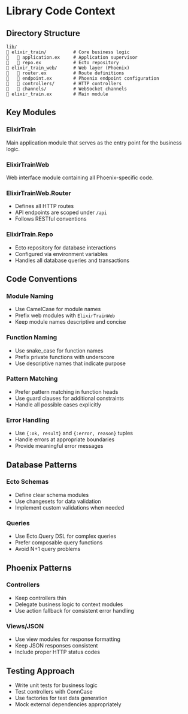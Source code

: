 # Library Code Context

## Directory Structure
```
lib/
   elixir_train/          # Core business logic
      application.ex     # Application supervisor
      repo.ex            # Ecto repository
   elixir_train_web/      # Web layer (Phoenix)
      router.ex          # Route definitions
      endpoint.ex        # Phoenix endpoint configuration
      controllers/       # HTTP controllers
      channels/          # WebSocket channels
   elixir_train.ex        # Main module

```

## Key Modules

### ElixirTrain
Main application module that serves as the entry point for the business logic.

### ElixirTrainWeb
Web interface module containing all Phoenix-specific code.

### ElixirTrainWeb.Router
- Defines all HTTP routes
- API endpoints are scoped under `/api`
- Follows RESTful conventions

### ElixirTrain.Repo
- Ecto repository for database interactions
- Configured via environment variables
- Handles all database queries and transactions

## Code Conventions

### Module Naming
- Use CamelCase for module names
- Prefix web modules with `ElixirTrainWeb`
- Keep module names descriptive and concise

### Function Naming
- Use snake_case for function names
- Prefix private functions with underscore
- Use descriptive names that indicate purpose

### Pattern Matching
- Prefer pattern matching in function heads
- Use guard clauses for additional constraints
- Handle all possible cases explicitly

### Error Handling
- Use `{:ok, result}` and `{:error, reason}` tuples
- Handle errors at appropriate boundaries
- Provide meaningful error messages

## Database Patterns

### Ecto Schemas
- Define clear schema modules
- Use changesets for data validation
- Implement custom validations when needed

### Queries
- Use Ecto.Query DSL for complex queries
- Prefer composable query functions
- Avoid N+1 query problems

## Phoenix Patterns

### Controllers
- Keep controllers thin
- Delegate business logic to context modules
- Use action fallback for consistent error handling

### Views/JSON
- Use view modules for response formatting
- Keep JSON responses consistent
- Include proper HTTP status codes

## Testing Approach
- Write unit tests for business logic
- Test controllers with ConnCase
- Use factories for test data generation
- Mock external dependencies appropriately